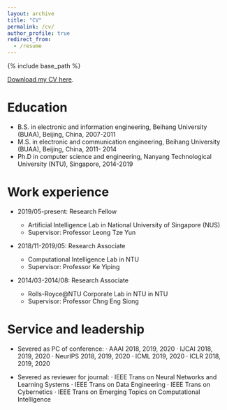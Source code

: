 ```yaml
---
layout: archive
title: "CV"
permalink: /cv/
author_profile: true
redirect_from:
  - /resume
---
```


{% include base_path %}

[Download my CV here]().

Education
======
* B.S. in electronic and information engineering, Beihang University (BUAA), Beijing, China, 2007-2011
* M.S. in electronic and communication engineering, Beihang University (BUAA),  Beijing, China, 2011- 2014
* Ph.D in computer science and engineering, Nanyang Technological University (NTU), Singapore, 2014-2019

Work experience
======
* 2019/05-present: Research Fellow 
  * Artificial Intelligence Lab in National University of Singapore (NUS)
  * Supervisor: Professor Leong Tze Yun

* 2018/11-2019/05: Research Associate
  * Computational Intelligence Lab in NTU
  * Supervisor: Professor Ke Yiping
  
* 2014/03-2014/08: Research Associate
  * Rolls-Royce@NTU Corporate Lab in NTU in NTU
  * Supervisor: Professor Chng Eng Siong                                                                                                                      
  
Service and leadership
======
* Severed as PC of conference: 
·	AAAI 2018, 2019, 2020
·	IJCAI 2018, 2019, 2020
·	NeurIPS 2018, 2019, 2020 
·	ICML 2019, 2020
·	ICLR 2018, 2019, 2020

* Severed as reviewer for journal:
·	IEEE Trans on Neural Networks and Learning Systems
·	IEEE Trans on Data Engineering
·	IEEE Trans on Cybernetics 
·	IEEE Trans on Emerging Topics on Computational Intelligence


